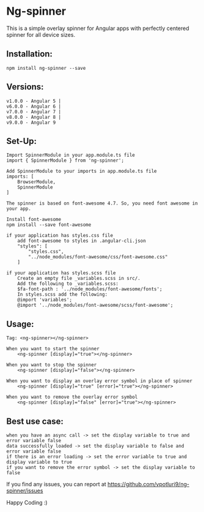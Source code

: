 # Ng-spinner

This is a simple overlay spinner for Angular apps with perfectly centered spinner for all device sizes.

## Installation:

    npm install ng-spinner --save

## Versions: 
    v1.0.0 - Angular 5 |
    v6.0.0 - Angular 6 |
    v7.0.0 - Angular 7 |
    v8.0.0 - Angular 8 |
    v9.0.0 - Angular 9

## Set-Up:

    Import SpinnerModule in your app.module.ts file
    import { SpinnerModule } from 'ng-spinner';

    Add SpinnerModule to your imports in app.module.ts file
    imports: [
        BrowserModule,
        SpinnerModule
    ]

    The spinner is based on font-awesome 4.7. So, you need font awesome in your app.

    Install font-awesome
    npm install --save font-awesome

    if your application has styles.css file
        add font-awesome to styles in .angular-cli.json
        "styles": [
            "styles.css",
            "../node_modules/font-awesome/css/font-awesome.css"
        ]

    if your application has styles.scss file
        Create an empty file _variables.scss in src/.
        Add the following to _variables.scss:
        $fa-font-path : '../node_modules/font-awesome/fonts';
        In styles.scss add the following:
        @import 'variables';
        @import '../node_modules/font-awesome/scss/font-awesome';

## Usage:

    Tag: <ng-spinner></ng-spinner>

    When you want to start the spinner
        <ng-spinner [display]="true"></ng-spinner>

    When you want to stop the spinner 
        <ng-spinner [display]="false"></ng-spinner> 

    When you want to display an overlay error symbol in place of spinner
        <ng-spinner [display]="true" [error]="true"></ng-spinner>

    When you want to remove the overlay error symbol
        <ng-spinner [display]="false" [error]="true"></ng-spinner>

## Best use case: 

    when you have an async call -> set the display variable to true and error variable false
    data successfully loaded -> set the display variable to false and error variable false
    if there is an error loading -> set the error variable to true and display variable to true
    if you want to remove the error symbol -> set the display variable to false

If you find any issues, you can report at 
https://github.com/vpotluri9/ng-spinner/issues

Happy Coding :)
